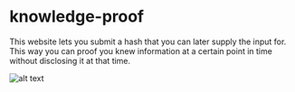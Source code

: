 # knowledge-proof

This website lets you submit a hash that you can later supply the input for. This way you can proof you knew information at a certain point in time without disclosing it at that time.

![alt text](https://i.imgur.com/JDewtOe.png)
